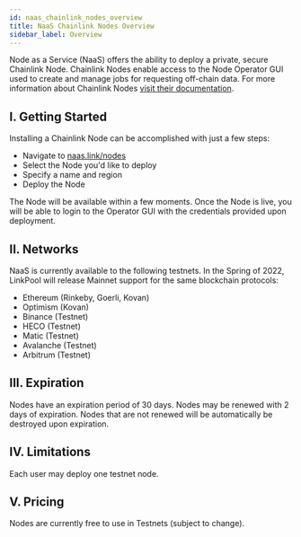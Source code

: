 ```yaml
---
id: naas_chainlink_nodes_overview
title: NaaS Chainlink Nodes Overview
sidebar_label: Overview
---
```


Node as a Service (NaaS) offers the ability to deploy a private, secure Chainlink Node. Chainlink Nodes enable access to the Node Operator GUI used to create and manage jobs for requesting off-chain data. For more information about Chainlink Nodes [visit their documentation](https://docs.chain.link/docs/running-a-chainlink-node/).

## I. Getting Started

Installing a Chainlink Node can be accomplished with just a few steps:

- Navigate to [naas.link/nodes](https://naas.link/nodes)
- Select the Node you'd like to deploy 
- Specify a name and region
- Deploy the Node

The Node will be available within a few moments. Once the Node is live, you will be able to login to the Operator GUI with the credentials provided upon deployment. 

## II. Networks

NaaS is currently available to the following testnets. In the Spring of 2022, LinkPool will release Mainnet support for the same blockchain protocols:

- Ethereum (Rinkeby, Goerli, Kovan)
- Optimism (Kovan)
- Binance (Testnet)
- HECO (Testnet)
- Matic (Testnet)
- Avalanche (Testnet)
- Arbitrum (Testnet)

## III. Expiration

Nodes have an expiration period of 30 days. Nodes may be renewed with 2 days of expiration. Nodes that are not renewed will be automatically be destroyed upon expiration.

## IV. Limitations

Each user may deploy one testnet node.

## V. Pricing

Nodes are currently free to use in Testnets (subject to change).

